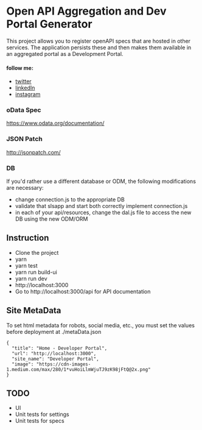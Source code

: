 # Open API Aggregation and Dev Portal Generator

This project allows you to register openAPI specs that are hosted in other services. The application persists these and then makes them available in an aggregated portal as a Development Portal.

#### follow me:
* [twitter](https://twitter.com/theboeffect)
* [linkedIn](https://www.linkedin.com/in/bmotlagh/)
* [instagram](https://www.instagram.com/theboeffect/)

### oData Spec

https://www.odata.org/documentation/

### JSON Patch

http://jsonpatch.com/

### DB

If you'd rather use a different database or ODM, the following modifications are necessary:

* change connection.js to the appropriate DB
* validate that slsapp and start both correctly implement connection.js
* in each of your api/resources, change the dal.js file to access the new DB using the new ODM/ORM

## Instruction

* Clone the project
* yarn
* yarn test
* yarn run build-ui
* yarn run dev
* http://localhost:3000
* Go to http://localhost:3000/api for API documentation

## Site MetaData

To set html metadata for robots, social media, etc., you must set the values before deployment at ./metaData.json

```
{
  "title": "Home - Developer Portal",
  "url": "http://localhost:3000",
  "site_name": "Developer Portal",
  "image": "https://cdn-images-1.medium.com/max/280/1*vuHoiLlmWjuTJ9zK98jFtQ@2x.png"
}
```

## TODO

* UI
* Unit tests for settings
* Unit tests for specs

